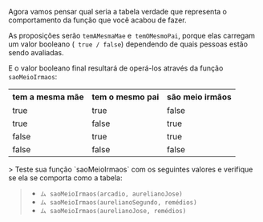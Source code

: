 Agora vamos pensar qual seria a tabela verdade que representa o comportamento da função que você acabou de fazer.
 
As proposições serão `temAMesmaMae` e` temOMesmoPai`, porque elas carregam um valor booleano (` true / false`) dependendo de quais pessoas estão sendo avaliadas.

E o valor booleano final resultará de operá-los através da função `saoMeioIrmaos`:

<table class="table table-striped table-bordered table-condensed text-center">
  <tr>
    <th class ="text-center" style="padding: 5px 8px">tem a mesma mãe</th>
    <th class ="text-center" style="padding: 5px 8px">tem o mesmo pai</th>
    <th class ="text-center" style="padding: 5px 8px">são meio irmãos</th>
  </tr>
  <tr>
    <td>true</td>
    <td>true</td>
    <td>false</td>
  </tr>
  <tr>
    <td>true</td>
    <td>false</td>
    <td>true</td>
  </tr>
  <tr>
    <td>false</td>
    <td>true</td>
    <td>true</td>
  </tr>
  <tr>
    <td>false</td>
    <td>false</td>
    <td>false</td>
  </tr>
</table>
> Teste sua função `saoMeioIrmaos` com os seguintes valores e verifique se ela se comporta como a tabela:
 
> * `ム saoMeioIrmaos(arcadio, aurelianoJose)`
> * `ム saoMeioIrmaos(aurelianoSegundo, remédios)`
> * `ム saoMeioIrmaos(aurelianoJose, remédios)`
